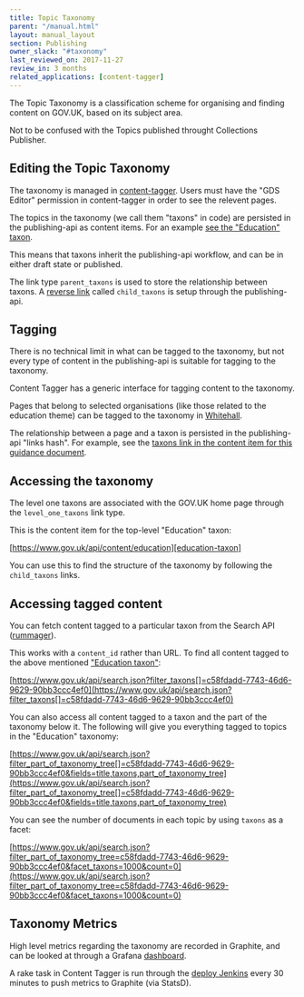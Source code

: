 ```yaml
---
title: Topic Taxonomy
parent: "/manual.html"
layout: manual_layout
section: Publishing
owner_slack: "#taxonomy"
last_reviewed_on: 2017-11-27
review_in: 3 months
related_applications: [content-tagger]
---
```


The Topic Taxonomy is a classification scheme for organising and
finding content on GOV.UK, based on its subject area.

Not to be confused with the Topics published throught Collections
Publisher.

## Editing the Topic Taxonomy

The taxonomy is managed in [content-tagger][edit-taxonomy]. Users must
have the "GDS Editor" permission in content-tagger in order to see the
relevent pages.

The topics in the taxonomy (we call them "taxons" in code) are
persisted in the publishing-api as content items. For an example [see
the "Education" taxon][education-taxon].

This means that taxons inherit the publishing-api workflow, and can be
in either draft state or published.

The link type `parent_taxons` is used to store the relationship
between taxons. A [reverse link][reverse-link-config] called
`child_taxons` is setup through the publishing-api.

[reverse-link-config]: https://github.com/alphagov/publishing-api/blob/master/lib/expansion_rules.rb#L29

## Tagging

There is no technical limit in what can be tagged to the taxonomy, but
not every type of content in the publishing-api is suitable for
tagging to the taxonomy.

Content Tagger has a generic interface for tagging content to the
taxonomy.

Pages that belong to selected organisations (like those related to the
education theme) can be tagged to the taxonomy in
[Whitehall][whitehall].

The relationship between a page and a taxon is persisted in the
publishing-api "links hash". For example, see the [taxons link in the
content item for this guidance document][example-guidance].

## Accessing the taxonomy

The level one taxons are associated with the GOV.UK home page through
the `level_one_taxons` link type.

This is the content item for the top-level "Education" taxon:

[https://www.gov.uk/api/content/education][education-taxon]

You can use this to find the structure of the taxonomy by following
the `child_taxons` links.

## Accessing tagged content

You can fetch content tagged to a particular taxon from the Search API
([rummager][rummager]).

This works with a `content_id` rather than URL. To find all content
tagged to the above mentioned ["Education taxon"][education-taxon]:

[https://www.gov.uk/api/search.json?filter_taxons[]=c58fdadd-7743-46d6-9629-90bb3ccc4ef0](https://www.gov.uk/api/search.json?filter_taxons[]=c58fdadd-7743-46d6-9629-90bb3ccc4ef0)

You can also access all content tagged to a taxon and the part of the
taxonomy below it. The following will give you everything tagged to
topics in the "Education" taxonomy:

[https://www.gov.uk/api/search.json?filter_part_of_taxonomy_tree[]=c58fdadd-7743-46d6-9629-90bb3ccc4ef0&fields=title,taxons,part_of_taxonomy_tree](https://www.gov.uk/api/search.json?filter_part_of_taxonomy_tree[]=c58fdadd-7743-46d6-9629-90bb3ccc4ef0&fields=title,taxons,part_of_taxonomy_tree)

You can see the number of documents in each topic by using `taxons` as
a facet:

[https://www.gov.uk/api/search.json?filter_part_of_taxonomy_tree=c58fdadd-7743-46d6-9629-90bb3ccc4ef0&facet_taxons=1000&count=0](https://www.gov.uk/api/search.json?filter_part_of_taxonomy_tree=c58fdadd-7743-46d6-9629-90bb3ccc4ef0&facet_taxons=1000&count=0)

## Taxonomy Metrics

High level metrics regarding the taxonomy are recorded in Graphite,
and can be looked at through a Grafana [dashboard].

A rake task in Content Tagger is run through the [deploy
Jenkins][record-taxonomy-metrics] every 30 minutes to push metrics to
Graphite (via StatsD).

[education-taxon]: https://www.gov.uk/api/content/education
[example-guidance]: https://www-origin.integration.publishing.service.gov.uk/api/content/government/publications/staffing-and-employment-advice-for-schools
[edit-taxonomy]: https://content-tagger.publishing.service.gov.uk/taxon
[content-tagger]: https://content-tagger.publishing.service.gov.uk/
[whitehall]: /apps/whitehall.html
[rummager]: /apps/rummager.html
[dashboard]: https://grafana.publishing.service.gov.uk/dashboard/file/topic_taxonomy.json
[record-taxonomy-metrics]: https://deploy.publishing.service.gov.uk/job/record-taxonomy-metrics/

